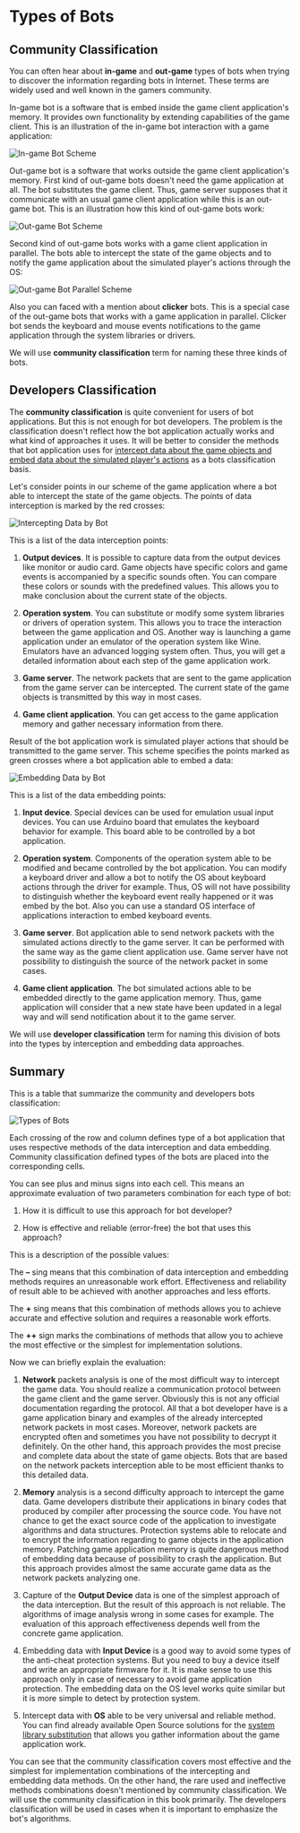 # Types of Bots

## Community Classification

You can often hear about **in-game** and **out-game** types of bots when trying to discover the information regarding bots in Internet. These terms are widely used and well known in the gamers community.

In-game bot is a software that is embed inside the game client application's memory. It provides own functionality by extending capabilities of the game client. This is an illustration of the in-game bot interaction with a game application:

![In-game Bot Scheme](ingame-bot.png)

Out-game bot is a software that works outside the game client application's memory. First kind of out-game bots doesn't need the game application at all. The bot substitutes the game client. Thus, game server supposes that it communicate with an usual game client application while this is an out-game bot. This is an illustration how this kind of out-game bots work:

![Out-game Bot Scheme](outgame-bot.png)

Second kind of out-game bots works with a game client application in parallel. The bots able to intercept the state of the game objects and to notify the game application about the simulated player's actions through the OS:

![Out-game Bot Parallel Scheme](outgame-bot-parallel.png)

Also you can faced with a mention about **clicker** bots. This is a special case of the out-game bots that works with a game application in parallel. Clicker bot sends the keyboard and mouse events notifications to the game application through the system libraries or drivers.

We will use **community classification** term for naming these three kinds of bots.

## Developers Classification

The **community classification** is quite convenient for users of bot applications. But this is not enough for bot developers. The problem is the classification doesn't reflect how the bot application actually works and what kind of approaches it uses. It will be better to consider the methods that bot application uses for [intercept data about the game objects and embed data about the simulated player's actions](http://stackoverflow.com/questions/2741040/video-game-bots) as a bots classification basis.

Let's consider points in our scheme of the game application where a bot able to intercept the state of the game objects. The points of data interception is marked by the red crosses:

![Intercepting Data by Bot](input-data-bot.png)

This is a list of the data interception points:

1. **Output devices**. It is possible to capture data from the output devices like monitor or audio card. Game objects have specific colors and game events is accompanied by a specific sounds often. You can compare these colors or sounds with the predefined values. This allows you to make conclusion about the current state of the objects.

2. **Operation system**. You can substitute or modify some system libraries or drivers of operation system. This allows you to trace the interaction between the game application and OS. Another way is launching a game application under an emulator of the operation system like Wine. Emulators have an advanced logging system often. Thus, you will get a detailed information about each step of the game application work.

3. **Game server**. The network packets that are sent to the game application from the game server can be intercepted. The current state of the game objects is transmitted by this way in most cases.

4. **Game client application**. You can get access to the game application memory and gather necessary information from there.

Result of the bot application work is simulated player actions that should be transmitted to the game server. This  scheme specifies the points marked as green crosses where a bot application able to embed a data:

![Embedding Data by Bot](output-data-bot.png)

This is a list of the data embedding points:

1. **Input device**. Special devices can be used for emulation usual input devices. You can use Arduino board that emulates the keyboard behavior for example. This board able to be controlled by a bot application.

2. **Operation system**. Components of the operation system able to be modified and became controlled by the bot application. You can modify a keyboard driver and allow a bot to notify the OS about keyboard actions through the driver for example. Thus, OS will not have possibility to distinguish whether the keyboard event really happened or it was embed by the bot. Also you can use a standard OS interface of applications interaction to embed keyboard events.

3. **Game server**. Bot application able to send network packets with the simulated actions directly to the game server. It can be performed with the same way as the game client application use. Game server have not possibility to distinguish the source of the network packet in some cases.

4. **Game client application**. The bot simulated actions able to be embedded directly to the game application memory. Thus, game application will consider that a new state have been updated in a legal way and will send notification about it to the game server.

We will use **developer classification** term for naming this division of bots into the types by interception and embedding data approaches.

## Summary

This is a table that summarize the community and developers bots classification:

![Types of Bots](types-of-bots.png)

Each crossing of the row and column defines type of a bot application that uses respective methods of the data interception and data embedding. Community classification defined types of the bots are placed into the corresponding cells. 

You can see plus and minus signs into each cell. This means an approximate evaluation of two parameters combination for each type of bot:

1. How it is difficult to use this approach for bot developer?

2. How is effective and reliable (error-free) the bot that uses this approach?

This is a description of the possible values:

The **–** sing means that this combination of data interception and embedding methods requires an unreasonable work effort. Effectiveness and reliability of result able to be achieved with another approaches and less efforts.

The **+** sing means that this combination of methods allows you to achieve accurate and effective solution and requires a reasonable work efforts.

The **++** sign marks the combinations of methods that allow you to achieve the most effective or the simplest for implementation solutions.

Now we can briefly explain the evaluation:

1. **Network** packets analysis is one of the most difficult way to intercept the game data. You should realize a communication protocol between the game client and the game server. Obviously this is not any official documentation regarding the protocol. All that a bot developer have is a game application binary and examples of the already intercepted network packets in most cases. Moreover, network packets are encrypted often and sometimes you have not possibility to decrypt it definitely. On the other hand, this approach provides the most precise and complete data about the state of game objects. Bots that are based on the network packets interception able to be most efficient thanks to this detailed data.

2. **Memory** analysis is a second difficulty approach to intercept the game data. Game developers distribute their applications in binary codes that produced by compiler after processing the source code. You have not chance to get the exact source code of the application to investigate algorithms and data structures. Protection systems able to relocate and to encrypt the information regarding to game objects in the application memory. Patching game application memory is quite dangerous method of embedding data because of possibility to crash the application. But this approach provides almost the same accurate game data as the network packets analyzing one.

3. Capture of the **Output Device** data is one of the simplest approach of the data interception. But the result of this approach is not reliable. The  algorithms of image analysis wrong in some cases for example. The evaluation of this approach effectiveness depends well from the concrete game application.

4. Embedding data with **Input Device** is a good way to avoid some types of the anti-cheat protection systems. But you need to buy a device itself and write an appropriate firmware for it. It is make sense to use this approach only in case of necessary to avoid game application protection. The embedding data on the OS level works quite similar but it is more simple to detect by protection system.

5. Intercept data with **OS** able to be very universal and reliable method. You can find already available Open Source solutions for the [system library substitution](https://graphics.stanford.edu/~mdfisher/D3D9Interceptor.html) that allows you gather information about the game application work.

You can see that the community classification covers most effective and the simplest for implementation combinations of the intercepting and embedding data methods. On the other hand, the rare used and ineffective methods combinations doesn't mentioned by community classification. We will use the community classification in this book primarily. The developers classification will be used in cases when it is important to emphasize the bot's algorithms.
